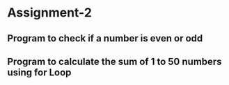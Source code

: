 # Assignment-2

## Program to check if a number is even or odd
## Program to calculate the sum of 1 to 50 numbers using for Loop
